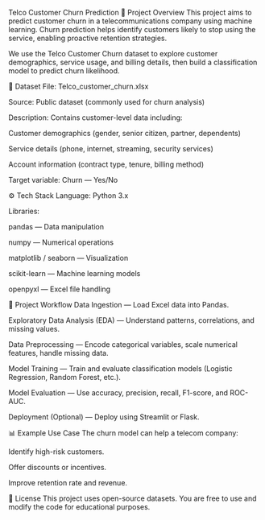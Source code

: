 Telco Customer Churn Prediction
📌 Project Overview
This project aims to predict customer churn in a telecommunications company using machine learning. Churn prediction helps identify customers likely to stop using the service, enabling proactive retention strategies.

We use the Telco Customer Churn dataset to explore customer demographics, service usage, and billing details, then build a classification model to predict churn likelihood.

📂 Dataset
File: Telco_customer_churn.xlsx

Source: Public dataset (commonly used for churn analysis)

Description: Contains customer-level data including:

Customer demographics (gender, senior citizen, partner, dependents)

Service details (phone, internet, streaming, security services)

Account information (contract type, tenure, billing method)

Target variable: Churn — Yes/No

⚙️ Tech Stack
Language: Python 3.x

Libraries:

pandas — Data manipulation

numpy — Numerical operations

matplotlib / seaborn — Visualization

scikit-learn — Machine learning models

openpyxl — Excel file handling

🚀 Project Workflow
Data Ingestion — Load Excel data into Pandas.

Exploratory Data Analysis (EDA) — Understand patterns, correlations, and missing values.

Data Preprocessing — Encode categorical variables, scale numerical features, handle missing data.

Model Training — Train and evaluate classification models (Logistic Regression, Random Forest, etc.).

Model Evaluation — Use accuracy, precision, recall, F1-score, and ROC-AUC.

Deployment (Optional) — Deploy using Streamlit or Flask.

📊 Example Use Case
The churn model can help a telecom company:

Identify high-risk customers.

Offer discounts or incentives.

Improve retention rate and revenue.

📜 License
This project uses open-source datasets. You are free to use and modify the code for educational purposes.
